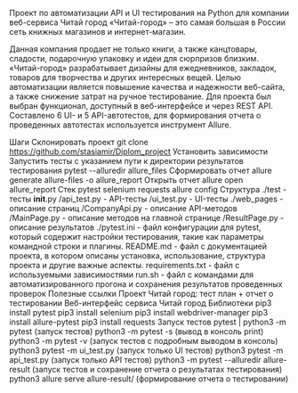 Проект по автоматизации API и UI тестирования на Python для компании веб-сервиса Читай город
«Читай-город» – это самая большая в России сеть книжных магазинов и интернет-магазин.

Данная компания продает не только книги, а также канцтовары, сладости, подарочную упаковку и идеи для сюрпризов близким. «Читай-город» разрабатывает дизайны для ежедневников, закладок, товаров для творчества и других интересных вещей. Целью автоматизации является повышение качества и надежности веб-сайта, а также снижение затрат на ручное тестирование.
Для проекта был выбран функционал, доступный в веб-интерфейсе и через REST API. Составлено 6 UI- и 5 API-автотестов, для формирования отчета о проведенных автотестах используется инструмент Allure.

Шаги
Склонировать проект git clone https://github.com/stasiamir/Diplom_project
Установить зависимости
Запустить тесты с указанием пути к директории результатов тестирования pytest --alluredir allure_files
Сформировать отчет allure generate allure-files -o allure_report
Открыть отчет allure open allure_report
Стек
pytest
selenium
requests
allure
config
Структура
./test - тесты
__init__.py
/api_test.py - API-тесты
/ui_test.py - UI-тесты
./web_pages - описание страниц
/CompanyApi.py - описание API-методов
/MainPage.py - описание методов на главной странице
/ResultPage.py - описание результатов
./pytest.ini - файл конфигурации для pytest, который содержит настройки тестирования, такие как параметры командной строки и плагины.
README.md - файл с документацией проекта, в котором описаны установка, использование, структура проекта и другие важные аспекты.
requirements.txt - файл с используемыми зависимостями
run.sh - файл с командами для автоматизированного прогона и сохранения результатов проведенных проверок
Полезные ссылки
Проект Читай город: тест план + отчет о тестировании
Веб-интерфейс сервиса Читай город
Библиотеки
pip3 install pytest
pip3 install selenium
pip3 install webdriver-manager
pip3 install allure-pytest
pip3 install requests
Запуск тестов
pytest | python3 -m pytest (запуск тестов)
python3 -m pytest -s (вывод в консоль print)
python3 -m pytest -v (запуск тестов с подробным выводом в консоль)
python3 pytest -m ui_test.py (запуск только UI тестов)
python3 pytest -m api_test.py (запуск только API тестов)
python3 -m pytest --alluredir allure-result (запуск тестов и сохранение отчета о результатах тестирования)
python3 allure serve allure-result/ (формирование отчета о тестировании)